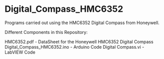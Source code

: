 Digital_Compass_HMC6352
=======================
Programs carried out using the HMC6352 Digital Compass from Honeywell.

Different Components in this Repository:

HMC6352.pdf - DataSheet for the Honeywell HMC6352 Digital Compass
Digital_Compass_HMC6352.ino - Arduino Code 
Digital Compass.vi - LabVIEW Code 
